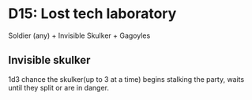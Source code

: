 # D15: Lost tech laboratory
Soldier (any) + Invisible Skulker + Gagoyles


## Invisible skulker
1d3 chance the skulker(up to 3 at a time) begins stalking the party, waits until they split or are in danger.
